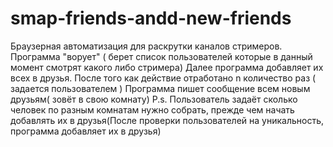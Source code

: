 # smap-friends-andd-new-friends
Браузерная автоматизация для раскрутки каналов стримеров.
Программа "ворует" ( берет список пользователей которые в данный момент смотрят какого либо стримера)
Далее программа добавляет их всех в друзья. 
После того как действие отработано n количество раз ( задается пользователем )
Программа пишет сообщение всем новым друзьям( зовёт в свою комнату) 
P.s. Пользователь задаёт сколько человек по разным комнатам нужно собрать, прежде чем начать добавлять их в друзья(После проверки пользователей на уникальность, программа добавляет их в друзья)
